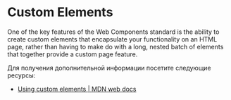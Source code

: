 # Custom Elements

One of the key features of the Web Components standard is the ability to create custom elements that encapsulate your functionality on an HTML page, rather than having to make do with a long, nested batch of elements that together provide a custom page feature.

Для получения дополнительной информации посетите следующие ресурсы:

- [Using custom elements | MDN web docs](https://developer.mozilla.org/en-US/docs/Web/Web_Components/Using_custom_elements)
